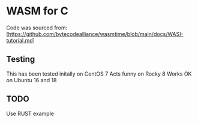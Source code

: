 # WASM for C

Code was sourced from: [https://github.com/bytecodealliance/wasmtime/blob/main/docs/WASI-tutorial.md]

## Testing

This has been tested initally on CentOS 7
Acts funny on Rocky 8
Works OK on Ubuntu 16 and 18

## TODO

Use RUST example